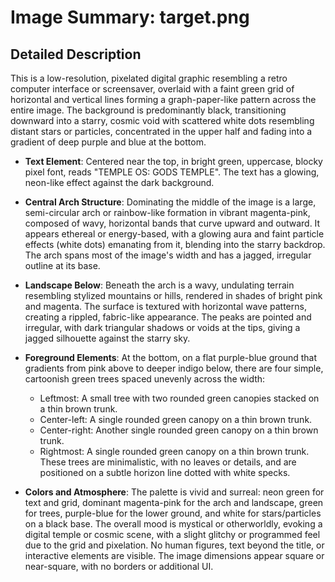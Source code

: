 # Image Summary: target.png

## Detailed Description

This is a low-resolution, pixelated digital graphic resembling a retro computer interface or screensaver, overlaid with a faint green grid of horizontal and vertical lines forming a graph-paper-like pattern across the entire image. The background is predominantly black, transitioning downward into a starry, cosmic void with scattered white dots resembling distant stars or particles, concentrated in the upper half and fading into a gradient of deep purple and blue at the bottom.

- **Text Element**: Centered near the top, in bright green, uppercase, blocky pixel font, reads "TEMPLE OS: GODS TEMPLE". The text has a glowing, neon-like effect against the dark background.

- **Central Arch Structure**: Dominating the middle of the image is a large, semi-circular arch or rainbow-like formation in vibrant magenta-pink, composed of wavy, horizontal bands that curve upward and outward. It appears ethereal or energy-based, with a glowing aura and faint particle effects (white dots) emanating from it, blending into the starry backdrop. The arch spans most of the image's width and has a jagged, irregular outline at its base.

- **Landscape Below**: Beneath the arch is a wavy, undulating terrain resembling stylized mountains or hills, rendered in shades of bright pink and magenta. The surface is textured with horizontal wave patterns, creating a rippled, fabric-like appearance. The peaks are pointed and irregular, with dark triangular shadows or voids at the tips, giving a jagged silhouette against the starry sky.

- **Foreground Elements**: At the bottom, on a flat purple-blue ground that gradients from pink above to deeper indigo below, there are four simple, cartoonish green trees spaced unevenly across the width:
  - Leftmost: A small tree with two rounded green canopies stacked on a thin brown trunk.
  - Center-left: A single rounded green canopy on a thin brown trunk.
  - Center-right: Another single rounded green canopy on a thin brown trunk.
  - Rightmost: A single rounded green canopy on a thin brown trunk.
  These trees are minimalistic, with no leaves or details, and are positioned on a subtle horizon line dotted with white specks.

- **Colors and Atmosphere**: The palette is vivid and surreal: neon green for text and grid, dominant magenta-pink for the arch and landscape, green for trees, purple-blue for the lower ground, and white for stars/particles on a black base. The overall mood is mystical or otherworldly, evoking a digital temple or cosmic scene, with a slight glitchy or programmed feel due to the grid and pixelation. No human figures, text beyond the title, or interactive elements are visible. The image dimensions appear square or near-square, with no borders or additional UI.